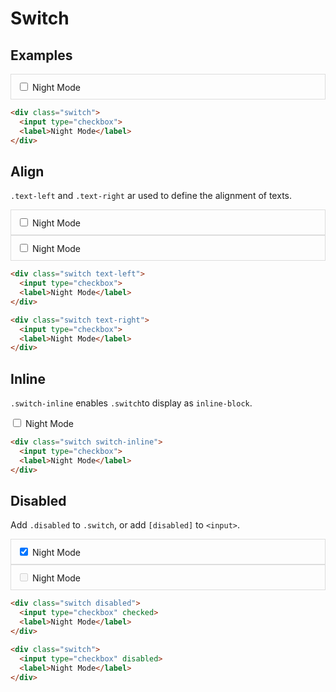 # Switch

## Examples

<example>
  <div class="row">
    <div class="col-sm-4">
      <div style="border: 1px solid #ddd; padding: 10px">
        <div class="switch">
          <input type="checkbox">
          <label>Night Mode</label>
        </div>
      </div>
    </div>
  </div>
</example>

```html
<div class="switch">
  <input type="checkbox">
  <label>Night Mode</label>
</div>
```

## Align

`.text-left` and `.text-right` ar used to define the alignment of texts.

<example>
  <div class="row">
    <div class="col-sm-4">
      <div style="border: 1px solid #ddd; padding: 10px">
        <div class="switch text-left">
          <input type="checkbox">
          <label>Night Mode</label>
        </div>
      </div>
    </div>
    <div class="col-sm-4">
      <div style="border: 1px solid #ddd; padding: 10px">
        <div class="switch text-right">
          <input type="checkbox">
          <label>Night Mode</label>
        </div>
      </div>
    </div>
  </div>
</example>

```html
<div class="switch text-left">
  <input type="checkbox">
  <label>Night Mode</label>
</div>
```

```html
<div class="switch text-right">
  <input type="checkbox">
  <label>Night Mode</label>
</div>
```

## Inline

`.switch-inline` enables `.switch`to display as `inline-block`.

<example>
  <div class="switch switch-inline hl-warning">
    <input type="checkbox">
    <label>Night Mode</label>
  </div>
</example>

```html
<div class="switch switch-inline">
  <input type="checkbox">
  <label>Night Mode</label>
</div>
```

## Disabled

Add `.disabled` to `.switch`, or add `[disabled]` to `<input>`.

<example>
  <div class="row">
    <div class="col-sm-4">
      <div style="border: 1px solid #ddd; padding: 10px">
        <div class="switch disabled">
          <input type="checkbox" checked>
          <label>Night Mode</label>
        </div>
      </div>
    </div>
    <div class="col-sm-4">
      <div style="border: 1px solid #ddd; padding: 10px">
        <div class="switch">
          <input type="checkbox" disabled>
          <label>Night Mode</label>
        </div>
      </div>
    </div>
  </div>
</example>

```html
<div class="switch disabled">
  <input type="checkbox" checked>
  <label>Night Mode</label>
</div>
```

```html
<div class="switch">
  <input type="checkbox" disabled>
  <label>Night Mode</label>
</div>
```
